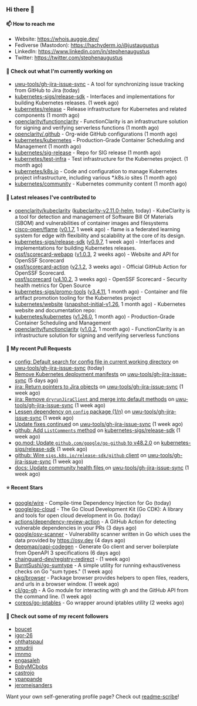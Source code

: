### Hi there 👋

#### 📫 How to reach me

- Website: https://whois.auggie.dev/
- Fediverse (Mastodon): https://hachyderm.io/@justaugustus
- LinkedIn: https://www.linkedin.com/in/stephenaugustus
- Twitter: https://twitter.com/stephenaugustus

#### 👷 Check out what I'm currently working on

- [uwu-tools/gh-jira-issue-sync](https://github.com/uwu-tools/gh-jira-issue-sync) - A tool for synchronizing issue tracking from GitHub to Jira (today)
- [kubernetes-sigs/release-sdk](https://github.com/kubernetes-sigs/release-sdk) - Interfaces and implementations for building Kubernetes releases. (1 week ago)
- [kubernetes/release](https://github.com/kubernetes/release) - Release infrastructure for Kubernetes and related components (1 month ago)
- [openclarity/functionclarity](https://github.com/openclarity/functionclarity) - FunctionClarity is an infrastructure solution for signing and verifying serverless functions (1 month ago)
- [openclarity/.github](https://github.com/openclarity/.github) - Org-wide GitHub configurations (1 month ago)
- [kubernetes/kubernetes](https://github.com/kubernetes/kubernetes) - Production-Grade Container Scheduling and Management (1 month ago)
- [kubernetes/sig-release](https://github.com/kubernetes/sig-release) - Repo for SIG release (1 month ago)
- [kubernetes/test-infra](https://github.com/kubernetes/test-infra) - Test infrastructure for the Kubernetes project. (1 month ago)
- [kubernetes/k8s.io](https://github.com/kubernetes/k8s.io) - Code and configuration to manage Kubernetes project infrastructure, including various *.k8s.io sites (1 month ago)
- [kubernetes/community](https://github.com/kubernetes/community) - Kubernetes community content (1 month ago)

#### 🔭 Latest releases I've contributed to

- [openclarity/kubeclarity](https://github.com/openclarity/kubeclarity) ([kubeclarity-v2.11.0-helm](https://github.com/openclarity/kubeclarity/releases/tag/kubeclarity-v2.11.0-helm), today) - KubeClarity is a tool for detection and management of Software Bill Of Materials (SBOM) and vulnerabilities of container images and filesystems
- [cisco-open/flame](https://github.com/cisco-open/flame) ([v0.1.7](https://github.com/cisco-open/flame/releases/tag/v0.1.7), 1 week ago) - flame is a federated learning system for edge with flexibility and scalability at the core of its design.
- [kubernetes-sigs/release-sdk](https://github.com/kubernetes-sigs/release-sdk) ([v0.9.7](https://github.com/kubernetes-sigs/release-sdk/releases/tag/v0.9.7), 1 week ago) - Interfaces and implementations for building Kubernetes releases.
- [ossf/scorecard-webapp](https://github.com/ossf/scorecard-webapp) ([v1.0.3](https://github.com/ossf/scorecard-webapp/releases/tag/v1.0.3), 2 weeks ago) - Website and API for OpenSSF Scorecard
- [ossf/scorecard-action](https://github.com/ossf/scorecard-action) ([v2.1.2](https://github.com/ossf/scorecard-action/releases/tag/v2.1.2), 3 weeks ago) - Official GitHub Action for OpenSSF Scorecard.
- [ossf/scorecard](https://github.com/ossf/scorecard) ([v4.10.2](https://github.com/ossf/scorecard/releases/tag/v4.10.2), 3 weeks ago) - OpenSSF Scorecard - Security health metrics for Open Source
- [kubernetes-sigs/promo-tools](https://github.com/kubernetes-sigs/promo-tools) ([v3.4.11](https://github.com/kubernetes-sigs/promo-tools/releases/tag/v3.4.11), 1 month ago) - Container and file artifact promotion tooling for the Kubernetes project
- [kubernetes/website](https://github.com/kubernetes/website) ([snapshot-initial-v1.26](https://github.com/kubernetes/website/releases/tag/snapshot-initial-v1.26), 1 month ago) - Kubernetes website and documentation repo: 
- [kubernetes/kubernetes](https://github.com/kubernetes/kubernetes) ([v1.26.0](https://github.com/kubernetes/kubernetes/releases/tag/v1.26.0), 1 month ago) - Production-Grade Container Scheduling and Management
- [openclarity/functionclarity](https://github.com/openclarity/functionclarity) ([v1.0.2](https://github.com/openclarity/functionclarity/releases/tag/v1.0.2), 1 month ago) - FunctionClarity is an infrastructure solution for signing and verifying serverless functions

#### 🔨 My recent Pull Requests

- [config: Default search for config file in current working directory](https://github.com/uwu-tools/gh-jira-issue-sync/pull/75) on [uwu-tools/gh-jira-issue-sync](https://github.com/uwu-tools/gh-jira-issue-sync) (today)
- [Remove Kubernetes deployment manifests](https://github.com/uwu-tools/gh-jira-issue-sync/pull/72) on [uwu-tools/gh-jira-issue-sync](https://github.com/uwu-tools/gh-jira-issue-sync) (5 days ago)
- [jira: Return pointers to Jira objects](https://github.com/uwu-tools/gh-jira-issue-sync/pull/65) on [uwu-tools/gh-jira-issue-sync](https://github.com/uwu-tools/gh-jira-issue-sync) (1 week ago)
- [jira: Remove `dryrunJiraClient` and merge into default methods](https://github.com/uwu-tools/gh-jira-issue-sync/pull/64) on [uwu-tools/gh-jira-issue-sync](https://github.com/uwu-tools/gh-jira-issue-sync) (1 week ago)
- [Lessen dependency on `config` package (1/n)](https://github.com/uwu-tools/gh-jira-issue-sync/pull/63) on [uwu-tools/gh-jira-issue-sync](https://github.com/uwu-tools/gh-jira-issue-sync) (1 week ago)
- [Update fixes continued](https://github.com/uwu-tools/gh-jira-issue-sync/pull/60) on [uwu-tools/gh-jira-issue-sync](https://github.com/uwu-tools/gh-jira-issue-sync) (1 week ago)
- [github: Add `ListComments` method](https://github.com/kubernetes-sigs/release-sdk/pull/148) on [kubernetes-sigs/release-sdk](https://github.com/kubernetes-sigs/release-sdk) (1 week ago)
- [go.mod: Update `github.com/google/go-github` to v48.2.0](https://github.com/kubernetes-sigs/release-sdk/pull/147) on [kubernetes-sigs/release-sdk](https://github.com/kubernetes-sigs/release-sdk) (1 week ago)
- [github: Wire `sigs.k8s.io/release-sdk/github` client](https://github.com/uwu-tools/gh-jira-issue-sync/pull/58) on [uwu-tools/gh-jira-issue-sync](https://github.com/uwu-tools/gh-jira-issue-sync) (1 week ago)
- [docs: Update community health files ](https://github.com/uwu-tools/gh-jira-issue-sync/pull/56) on [uwu-tools/gh-jira-issue-sync](https://github.com/uwu-tools/gh-jira-issue-sync) (1 week ago)

#### ⭐ Recent Stars

- [google/wire](https://github.com/google/wire) - Compile-time Dependency Injection for Go (today)
- [google/go-cloud](https://github.com/google/go-cloud) - The Go Cloud Development Kit (Go CDK): A library and tools for open cloud development in Go. (today)
- [actions/dependency-review-action](https://github.com/actions/dependency-review-action) - A GitHub Action for detecting vulnerable dependencies in your PRs (3 days ago)
- [google/osv-scanner](https://github.com/google/osv-scanner) - Vulnerability scanner written in Go which uses the data provided by https://osv.dev (4 days ago)
- [deepmap/oapi-codegen](https://github.com/deepmap/oapi-codegen) - Generate Go client and server boilerplate from OpenAPI 3 specifications (6 days ago)
- [chainguard-dev/registry-redirect](https://github.com/chainguard-dev/registry-redirect) -  (1 week ago)
- [BurntSushi/go-sumtype](https://github.com/BurntSushi/go-sumtype) - A simple utility for running exhaustiveness checks on Go &#34;sum types.&#34; (1 week ago)
- [pkg/browser](https://github.com/pkg/browser) - Package browser provides helpers to open files, readers, and urls in a browser window. (1 week ago)
- [cli/go-gh](https://github.com/cli/go-gh) - A Go module for interacting with gh and the GitHub API from the command line.  (1 week ago)
- [coreos/go-iptables](https://github.com/coreos/go-iptables) - Go wrapper around iptables utility (2 weeks ago)

#### 👯 Check out some of my recent followers

- [boucet](https://github.com/boucet)
- [igor-26](https://github.com/igor-26)
- [ohthatspaul](https://github.com/ohthatspaul)
- [xmudrii](https://github.com/xmudrii)
- [imnmo](https://github.com/imnmo)
- [engasaleh](https://github.com/engasaleh)
- [BobyMCbobs](https://github.com/BobyMCbobs)
- [castrojo](https://github.com/castrojo)
- [ypanpande](https://github.com/ypanpande)
- [jeromejsanders](https://github.com/jeromejsanders)

Want your own self-generating profile page? Check out [readme-scribe](https://github.com/muesli/readme-scribe)!
